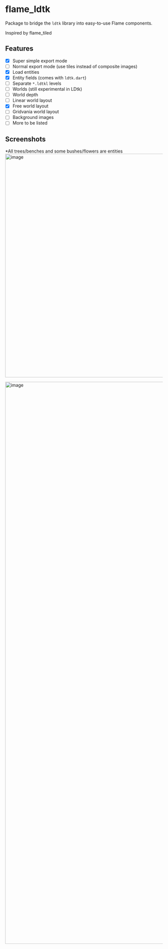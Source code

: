 # flame_ldtk

Package to bridge the `ldtk` library into easy-to-use Flame components.

Inspired by flame_tiled

## Features

- [X] Super simple export mode
- [ ] Normal export mode (use tiles instead of composite images)
- [X] Load entities
- [X] Entity fields (comes with `ldtk.dart`)
- [ ] Separate `*.ldtkl` levels
- [ ] Worlds (still experimental in LDtk)
- [ ] World depth
- [ ] Linear world layout
- [X] Free world layout
- [ ] Gridvania world layout
- [ ] Background images
- [ ] More to be listed

## Screenshots

*All trees/benches and some bushes/flowers are entities
<img width="713" alt="image" src="https://user-images.githubusercontent.com/25608913/216793904-e8560f0e-0b96-4f5c-a6a1-2fc034ef505d.png">

<img width="1792" alt="image" src="https://user-images.githubusercontent.com/25608913/216794497-6e4e9942-523d-4f73-b9c7-f56529871be3.png">
